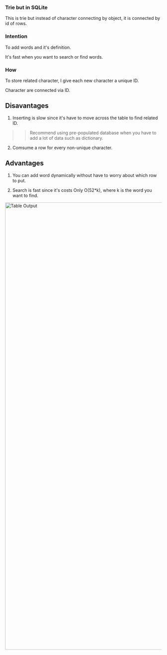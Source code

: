 ### Trie but in SQLite

This is trie but instead of character connecting by object, it is connected by id of rows.

### Intention

To add words and it's definition.

It's fast when you want to search or find  words.

### How

To store related character, I give each new character a unique ID.

Character are connected via ID.

## Disavantages

1. Inserting is slow since it's have to move across the table to find related ID.

>> Recommend using pre-populated database when you have to add a lot of data such as dictionary.

2. Comsume a row for every non-unique character.

## Advantages

1. You can add word dynamically without have to worry about which row to put.

2. Search is fast since it's costs Only O(52*k), where k is the word you want to find.

<img width="1440" alt="Table Output" src="https://user-images.githubusercontent.com/54890279/196045360-237be792-80ce-482d-b894-99671fc1d637.png">

